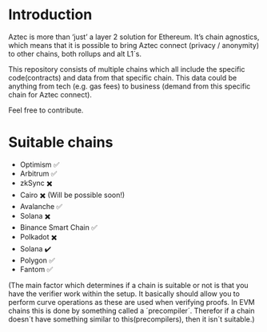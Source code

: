 # Introduction

Aztec is more than ‘just’ a layer 2 solution for Ethereum. It’s chain agnostics, which means that it is possible to bring Aztec connect (privacy / anonymity) to other chains, both rollups and alt L1´s.

This repository consists of multiple chains which all include the specific code(contracts) and data from that specific chain. This data could be anything from tech (e.g. gas fees) to business (demand from this specific chain for Aztec connect).

Feel free to contribute.

# Suitable chains

- Optimism ✅ 
- Arbitrum ✅
- zkSync ✖️
- Cairo ✖️ (Will be possible soon!)
- Avalanche ✅
- Solana ✖️
- Binance Smart Chain ✅
- Polkadot ✖️
- Solana ✔️
- Polygon ✅
- Fantom ✅

(The main factor which determines if a chain is suitable or not is that you have the verifier work within the setup. It basically should allow you to perform curve operations as these are used when verifying proofs. In EVM chains this is done by something called a ´precompiler´. Therefor if a chain doesn´t have something similar to this(precompilers), then it isn´t suitable.)
